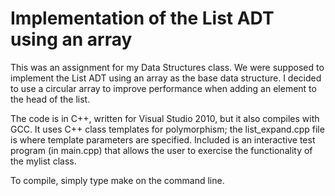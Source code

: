 Implementation of the List ADT using an array
=============================================

This was an assignment for my Data Structures class. We were supposed to implement the List ADT using an array as the base data structure. I decided to use a circular array to improve performance when adding an element to the head of the list.

The code is in C++, written for Visual Studio 2010, but it also compiles with GCC. It uses C++ class templates for polymorphism; the list_expand.cpp file is where template parameters are specified. Included is an interactive test program (in main.cpp) that allows the user to exercise the functionality of the mylist class.

To compile, simply type make on the command line.

